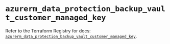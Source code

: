 # `azurerm_data_protection_backup_vault_customer_managed_key`

Refer to the Terraform Registry for docs: [`azurerm_data_protection_backup_vault_customer_managed_key`](https://registry.terraform.io/providers/hashicorp/azurerm/4.34.0/docs/resources/data_protection_backup_vault_customer_managed_key).
